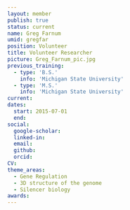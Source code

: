 ```yaml
---
layout: member
publish: true
status: current
name: Greg Farnum
umid: gregfar
position: Volunteer
title: Volunteer Researcher
picture: Greg_Farnum_pic.jpg
previous_training:
  - type: 'B.S.'
    info: 'Michigan State University'
  - type: 'M.S.'
    info: 'Michigan State University'
current:
dates:
  start: 2015-07-01
  end: 
social: 
  google-scholar: 
  linked-in: 
  email: 
  github:
  orcid:
CV: 
theme_areas:
  - Gene Regulation
  - 3D structure of the genome
  - Silencer biology
awards:
---
```


